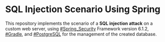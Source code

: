 # SQL Injection Scenario Using Spring
This repository implements the scenario of a **SQL injection attack** on a custom web server, using [#Spring_Security](https://spring.io/projects/spring-security) Framework version 6.1.2, [#Gradle](https://gradle.org/), and [#PostgreSQL](https://www.postgresql.org/) for the management of the created database. 
